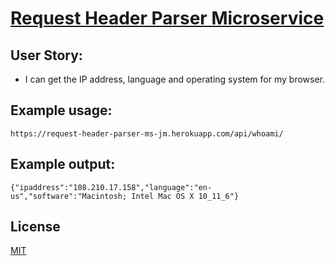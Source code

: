 [Request Header Parser Microservice](https://request-header-parser-ms-jm.herokuapp.com/api/whoami/)
======================
## User Story: 
- I can get the IP address, language and operating system for my browser.

## Example usage:
```
https://request-header-parser-ms-jm.herokuapp.com/api/whoami/
```
## Example output:

```
{"ipaddress":"108.210.17.158","language":"en-us","software":"Macintosh; Intel Mac OS X 10_11_6"}
```


## License
[MIT](LICENSE)
